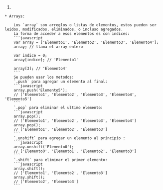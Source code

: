 1.

	* Arrays:

        Los `array` son arreglos o listas de elementos, estos pueden ser leidos, modificados, eliminados, o incluso agregados.
        La forma de acceder a esos elementos es con indices:
        ```javascript
        var array = ['Elemento1', 'Elemento2', 'Elemento3', 'Elemento4'];
        array; // llama el array entero

        var indice = 0;
        array[indice]; // 'Elemento1'

        array[3]; // 'Elemento4'
        ```
        Se pueden usar los metodos:
        `.push` para agregar un elemento al final:
        ```javascript
        array.push('Elemento5');
        // ['Elemento1', 'Elemento2', 'Elemento3', 'Elemento4', 'Elemento5']
        ```
        `.pop` para eliminar el ultimo elemento:
        ```javascript
        array.pop();
        // ['Elemento1', 'Elemento2', 'Elemento3', 'Elemento4']
        array.pop();
        // ['Elemento1', 'Elemento2', 'Elemento3']
        ```
        `.unshift` para agregar un elemento al principio :
        ```javascript
        array.unshift('Elemento0');
        // ['Elemento0', 'Elemento1', 'Elemento2', 'Elemento3']
        ```
        `.shift` para eliminar el primer elemento:
        ```javascript
        array.shift();
        // ['Elemento1', 'Elemento2', 'Elemento3']
        array.shift();
        // ['Elemento2', 'Elemento3']
        ```

